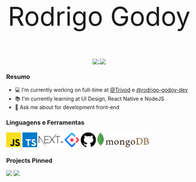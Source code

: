 <p align="center" style="font-size: 70px">
  Rodrigo Godoy
</p>

<p align="center">
  <a href="https://github.com/anuraghazra/github-readme-stats">
    <img
      align="center"
      height="165"
      src="https://github-readme-stats.vercel.app/api?username=rodrigocgodoy&count_private=true&show_icons=true&custom_title=Github%20Status&hide=issues"
    />
  </a>
  <a href="https://github.com/anuraghazra/github-readme-stats">
    <img
      align="center"
      src="https://github-readme-stats.vercel.app/api/top-langs?username=rodrigocgodoy&layout=compact&custom_title=Languages%20More%20Used"
    />
  </a>
</p>

### Resumo

- 💻 I’m currently working on full-time at <a href="https://github.com/orgs/Trivod" target="_blank">@Trivod</a> e <a href="https://github.com/orgs/rodrigogodoy-dev" target="_blank">@rodrigo-godoy-dev</a>
- 📚 I'm currently learning at UI Design, React Native e NodeJS
- 💬 Ask me about for development front-end

### Linguagens e Ferramentas

<img src="./images/javascript.svg" height="40">
<img src="./images/typescript.svg" height="40">
<img src="./images/nextjs.svg" height="40">
<img src="./images/antd.svg" height="40">
<img src="./images/github.svg" height="40">
<img src="./images/mongodb.svg" height="40">

### Projects Pinned

<img src="https://github-readme-stats.vercel.app/api/pin/?username=rodrigocgodoy&repo=marvel-app">
<img src="https://github-readme-stats.vercel.app/api/pin/?username=rodrigocgodoy&repo=github-app">

<!--
**rodrigocgodoy/rodrigocgodoy** is a ✨ _special_ ✨ repository because its `README.md` (this file) appears on your GitHub profile.

Here are some ideas to get you started:

- 🔭 I’m currently working on ...
- 🌱 I’m currently learning ...
- 👯 I’m looking to collaborate on ...
- 🤔 I’m looking for help with ...
- 💬 Ask me about ...
- 📫 How to reach me: ...
- 😄 Pronouns: ...
- ⚡ Fun fact: ...
-->

